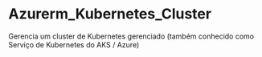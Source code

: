 # Azurerm_Kubernetes_Cluster
Gerencia um cluster de Kubernetes gerenciado (também conhecido como Serviço de Kubernetes do AKS / Azure)
